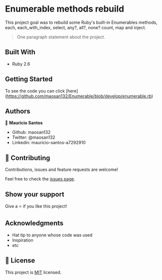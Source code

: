 # Enumerable methods rebuild

This project goal was to rebuild some Ruby's built-in Enumerables methods, each, each_with_index, select, any?, all?, none? count, map and inject. 

> One paragraph statement about the project.

## Built With

- Ruby 2.6

## Getting Started

To see the code you can click [here] (https://github.com/maosan132/Enumerable/blob/develop/enumerable.rb)

## Authors

👤 **Mauricio Santos**

- Github: maosan132
- Twitter: @maosan132
- Linkedin: mauricio-santos-a7292910

## 🤝 Contributing

Contributions, issues and feature requests are welcome!

Feel free to check the [issues page](issues/).

## Show your support

Give a ⭐️ if you like this project!

## Acknowledgments

- Hat tip to anyone whose code was used
- Inspiration
- etc

## 📝 License

This project is [MIT](lic.url) licensed.
